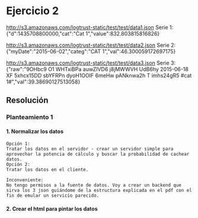 # Ejercicio 2

http://s3.amazonaws.com/logtrust-static/test/test/data1.json
Serie 1:
{"d":1435708800000,"cat":"Cat 1","value":832.803815816826}

http://s3.amazonaws.com/logtrust-static/test/test/data2.json
Serie 2:
{"myDate":"2015-06-02","categ":"CAT 1","val":46.300059172697175} 

http://s3.amazonaws.com/logtrust-static/test/test/data3.json
Serie 3:
{"raw":"9OHbc9 O1 WHTxiBPa auwZIVD6 j8jMWWVH UdB6hy 2015-06-18 XF
5xhcx15DD sbYFRPn dyoH1OOIF 6meHw pANknwa2h T imhs24gR5 #cat
1#","val":39.38690127513058}

## Resolución

### Planteamiento 1

#### 1. Normalizar los datos
```
Opción 1:
Tratar los datos en el servidor - crear un servidor simple para aprovechar la potencia de cálculo y buscar la probabilidad de cachear datos.
Opción 2:
Tratar los datos en el cliente.

Inconveniente:
No tengo permisos a la fuente de datos. Voy a crear un backend que sirva los 3 json guiándome de la estructura explicada en el pdf con el fin de emular un servicio parecido.
```
#### 2. Crear el html para pintar los datos